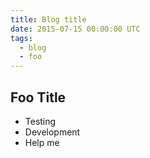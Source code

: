 ```yaml
---
title: Blog title
date: 2015-07-15 00:00:00 UTC
tags:
  - blog
  - foo
---
```


## Foo Title
 - Testing
 - Development
 - Help me
